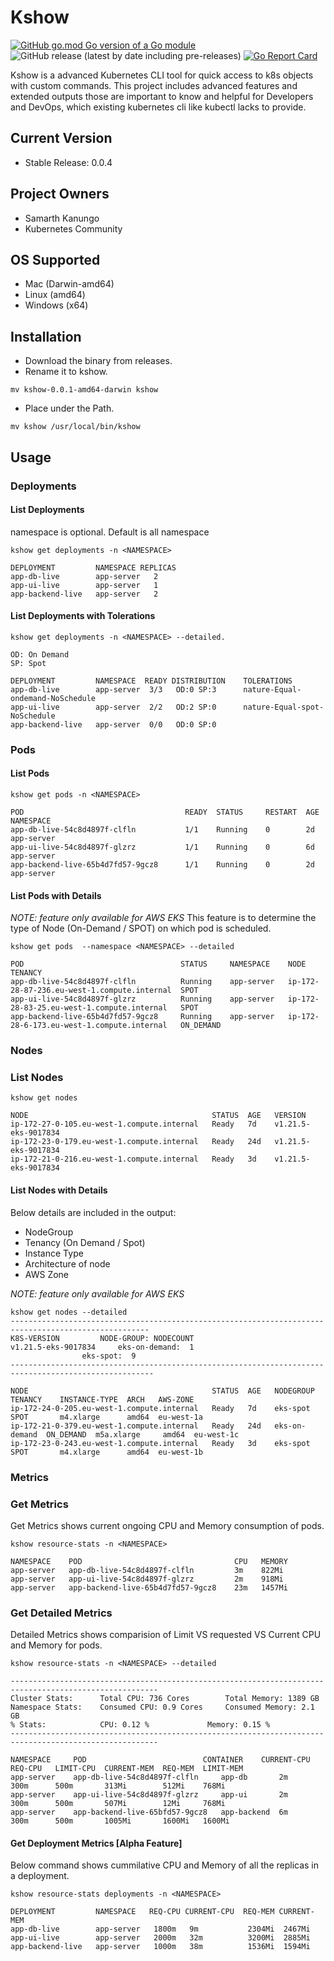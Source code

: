 # Kshow
[![GitHub go.mod Go version of a Go module](https://img.shields.io/github/go-mod/go-version/gomods/athens.svg)](https://github.com/gomods/athens) ![GitHub release (latest by date including pre-releases)](https://img.shields.io/github/v/release/sam0392in/kshow?include_prereleases)
[![Go Report Card](https://goreportcard.com/badge/github.com/sam0392in/kshow)](https://goreportcard.com/report/github.com/sam0392in/kshow)


Kshow is a advanced Kubernetes CLI tool for quick access to k8s objects with custom commands.
This project includes advanced features and extended outputs those are important to know and helpful for Developers and DevOps, which existing kubernetes cli like kubectl lacks to provide.

## Current Version
- Stable Release: 0.0.4

## Project Owners
- Samarth Kanungo
- Kubernetes Community

## OS Supported
- Mac (Darwin-amd64)
- Linux (amd64)
- Windows (x64)

## Installation
- Download the binary from releases.
- Rename it to kshow.
```
mv kshow-0.0.1-amd64-darwin kshow
```
- Place under the Path.
```
mv kshow /usr/local/bin/kshow
```

## Usage

### Deployments

#### **List Deployments**

namespace is optional. Default is all namespace
```
kshow get deployments -n <NAMESPACE>

DEPLOYMENT         NAMESPACE REPLICAS    
app-db-live        app-server   2        
app-ui-live        app-server   1    
app-backend-live   app-server   2 
```

#### **List Deployments with Tolerations**

```
kshow get deployments -n <NAMESPACE> --detailed.

OD: On Demand
SP: Spot

DEPLOYMENT         NAMESPACE  READY DISTRIBUTION    TOLERATIONS
app-db-live        app-server  3/3   OD:0 SP:3      nature-Equal-ondemand-NoSchedule
app-ui-live        app-server  2/2   OD:2 SP:0      nature-Equal-spot-NoSchedule
app-backend-live   app-server  0/0   OD:0 SP:0
```

### Pods

#### **List Pods**
```
kshow get pods -n <NAMESPACE>

POD                                    READY  STATUS     RESTART  AGE   NAMESPACE
app-db-live-54c8d4897f-clfln           1/1    Running    0        2d    app-server
app-ui-live-54c8d4897f-glzrz           1/1    Running    0        6d    app-server
app-backend-live-65b4d7fd57-9gcz8      1/1    Running    0        2d    app-server
```

#### **List Pods with Details**
*NOTE: feature only available for AWS EKS*
This feature is to determine the type of Node (On-Demand / SPOT) on which pod is scheduled.

```
kshow get pods  --namespace <NAMESPACE> --detailed

POD                                   STATUS     NAMESPACE    NODE                                         TENANCY
app-db-live-54c8d4897f-clfln          Running    app-server   ip-172-28-87-236.eu-west-1.compute.internal  SPOT
app-ui-live-54c8d4897f-glzrz          Running    app-server   ip-172-28-83-25.eu-west-1.compute.internal   SPOT
app-backend-live-65b4d7fd57-9gcz8     Running    app-server   ip-172-28-6-173.eu-west-1.compute.internal   ON_DEMAND
```

### Nodes

### **List Nodes**
```
kshow get nodes

NODE                                         STATUS  AGE   VERSION
ip-172-27-0-105.eu-west-1.compute.internal   Ready   7d    v1.21.5-eks-9017834
ip-172-23-0-179.eu-west-1.compute.internal   Ready   24d   v1.21.5-eks-9017834
ip-172-21-0-216.eu-west-1.compute.internal   Ready   3d    v1.21.5-eks-9017834
```

#### **List Nodes with Details**
Below details are included in the output:
- NodeGroup
- Tenancy (On Demand / Spot)
- Instance Type
- Architecture of node
- AWS Zone


*NOTE: feature only available for AWS EKS*

```
kshow get nodes --detailed
-----------------------------------------------------------------------------------------------------
K8S-VERSION			NODE-GROUP: NODECOUNT
v1.21.5-eks-9017834		eks-on-demand:  1
				eks-spot:  9
------------------------------------------------------------------------------------------------------

NODE                                         STATUS  AGE   NODEGROUP      TENANCY    INSTANCE-TYPE  ARCH   AWS-ZONE    
ip-172-24-0-205.eu-west-1.compute.internal   Ready   7d    eks-spot       SPOT       m4.xlarge      amd64  eu-west-1a 
ip-172-21-0-379.eu-west-1.compute.internal   Ready   24d   eks-on-demand  ON_DEMAND  m5a.xlarge     amd64  eu-west-1c
ip-172-23-0-243.eu-west-1.compute.internal   Ready   3d    eks-spot       SPOT       m4.xlarge      amd64  eu-west-1b
```


### Metrics

### **Get Metrics**

Get Metrics shows current ongoing CPU and Memory consumption of pods.


```
kshow resource-stats -n <NAMESPACE>

NAMESPACE    POD                                  CPU   MEMORY
app-server   app-db-live-54c8d4897f-clfln         3m    822Mi
app-server   app-ui-live-54c8d4897f-glzrz         2m    918Mi
app-server   app-backend-live-65b4d7fd57-9gcz8    23m   1457Mi
```

### **Get Detailed Metrics**

Detailed Metrics shows comparision of Limit VS requested VS Current CPU and Memory for pods.

```
kshow resource-stats -n <NAMESPACE> --detailed

-------------------------------------------------------------------------------------------------------
Cluster Stats: 		Total CPU: 736 Cores		Total Memory: 1389 GB
Namespace Stats: 	Consumed CPU: 0.9 Cores		Consumed Memory: 2.1 GB
% Stats: 	        CPU: 0.12 %		        Memory: 0.15 %
-------------------------------------------------------------------------------------------------------

NAMESPACE  	  POD                          CONTAINER    CURRENT-CPU REQ-CPU   LIMIT-CPU  CURRENT-MEM  REQ-MEM  LIMIT-MEM
app-server    app-db-live-54c8d4897f-clfln     app-db       2m          300m      500m       313Mi        512Mi    768Mi
app-server    app-ui-live-54c8d4897f-glzrz     app-ui       2m          300m      500m       507Mi        12Mi     768Mi
app-server    app-backend-live-65bfd57-9gcz8   app-backend  6m          300m      500m       1005Mi       1600Mi   1600Mi
```

#### **Get Deployment Metrics** [Alpha Feature]

Below command shows cummilative CPU and Memory of all the replicas in a deployment.

```
kshow resource-stats deployments -n <NAMESPACE>

DEPLOYMENT         NAMESPACE   REQ-CPU CURRENT-CPU  REQ-MEM CURRENT-MEM
app-db-live        app-server   1800m   9m           2304Mi  2467Mi        
app-ui-live        app-server   2000m   32m          3200Mi  2885Mi   
app-backend-live   app-server   1000m   38m          1536Mi  1594Mi
```
